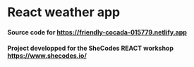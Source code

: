 # React weather app
#### Source code for https://friendly-cocada-015779.netlify.app
#### Project developped for the SheCodes REACT workshop https://www.shecodes.io/

